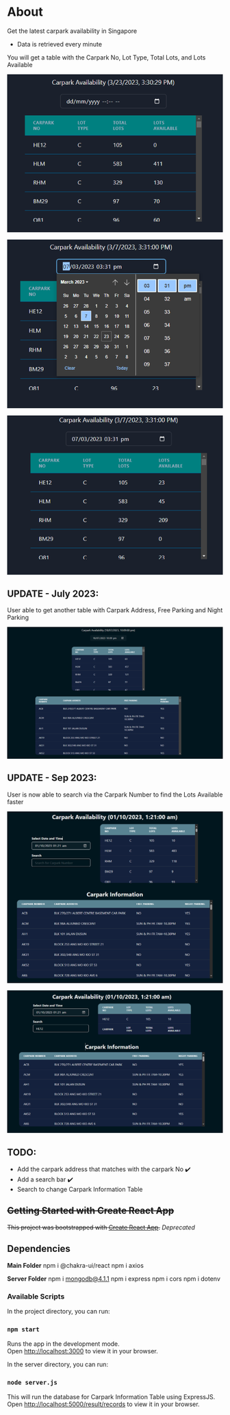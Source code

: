 # About

Get the latest carpark availability in Singapore

- Data is retrieved every minute

You will get a table with the Carpark No, Lot Type, Total Lots, and Lots Available

![main](https://github.com/Iamben0/carpark-webapp/blob/master/pics/main.PNG)

![changing of time stamp](https://github.com/Iamben0/carpark-webapp/blob/master/pics/changeTimestamp.PNG)

![after changes](https://github.com/Iamben0/carpark-webapp/blob/master/pics/afterTimestamp.PNG)

## UPDATE - July 2023:

User able to get another table with Carpark Address, Free Parking and Night Parking

![main_v2](https://github.com/Iamben0/carpark-webapp/blob/master/pics/main_v2.PNG)

## UPDATE - Sep 2023:

User is now able to search via the Carpark Number to find the Lots Available faster

![main_v3](https://github.com/Iamben0/carpark-webapp/blob/master/pics/main_v3.PNG)

![search changes](https://github.com/Iamben0/carpark-webapp/blob/master/pics/searchCarparkNumber.PNG)

## TODO:

- Add the carpark address that matches with the carpark No :heavy_check_mark:
- Add a search bar :heavy_check_mark:
- Search to change Carpark Information Table 

## ~~Getting Started with Create React App~~

~~This project was bootstrapped with [Create React App](https://github.com/facebook/create-react-app).~~ _Deprecated_

## Dependencies

**Main Folder**
npm i @chakra-ui/react
npm i axios

**Server Folder**
npm i mongodb@4.1.1
npm i express
npm i cors
npm i dotenv

### Available Scripts

In the project directory, you can run:

### `npm start`

Runs the app in the development mode.\
Open [http://localhost:3000](http://localhost:3000) to view it in your browser.

In the server directory, you can run:

### `node server.js`
 
This will run the database for Carpark Information Table using ExpressJS.
Open [http://localhost:5000/result/records](http://localhost:5000/result/records) to view it in your browser.
